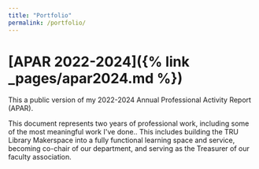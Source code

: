 ```yaml
---
title: "Portfolio"
permalink: /portfolio/
---
```


<!-- {% for collection in site.collections %}
  <h2>Items from {{ collection.label }}</h2>
  <ul>
    {% for item in site[collection.label] %}
      <li><a href="{{ item.url }}">{{ item.title }}</a></li>
    {% endfor %}
  </ul>
{% endfor %} -->


<!-- {% for collection in site.collections %}
{% if collection.label != 'posts' %}
## {{ collection.label | capitalize }}
[View {{ collection.label }}](/{{ collection.label }})
{% endif %}
{% endfor %} -->


# [APAR 2022-2024]({% link _pages/apar2024.md %})



This a public version of my 2022-2024 Annual Professional Activity Report (APAR).

This document represents two years of professional work, including some of the most meaningful work I've done.. This includes building the TRU Library Makerspace into a fully functional learning space and service, becoming co-chair of our department, and serving as the Treasurer of our faculty association. 